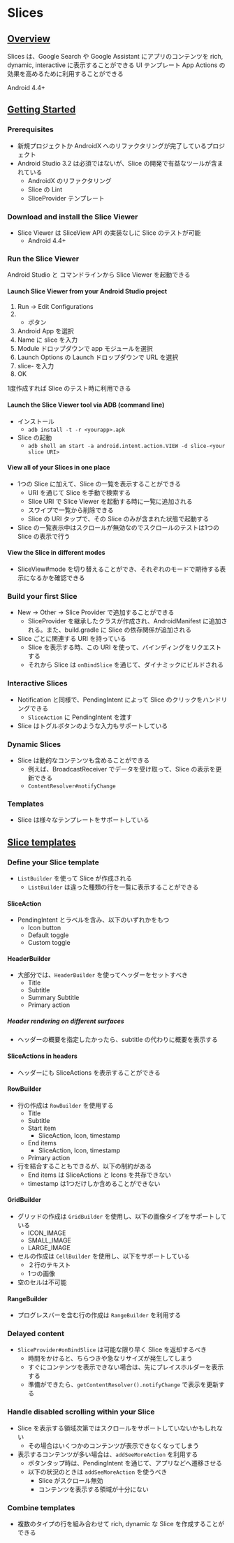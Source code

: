 # Slices

## [Overview](https://developer.android.com/guide/slices/)

Slices は、Google Search や Google Assistant にアプリのコンテンツを rich, dynamic, interactive に表示することができる UI テンプレート
App Actions の効果を高めるために利用することができる

Android 4.4+

## [Getting Started](https://developer.android.com/guide/slices/getting-started)

### Prerequisites

* 新規プロジェクトか AndroidX へのリファクタリングが完了しているプロジェクト
* Android Studio 3.2 は必須ではないが、Slice の開発で有益なツールが含まれている
  * AndroidX のリファクタリング
  * Slice の Lint
  * SliceProvider テンプレート

### Download and install the Slice Viewer

* Slice Viewer は SliceView API の実装なしに Slice のテストが可能
  * Android 4.4+

### Run the Slice Viewer

Android Studio と コマンドラインから Slice Viewer を起動できる

#### Launch Slice Viewer from your Android Studio project

1. Run -> Edit Configurations
1. + ボタン
1. Android App を選択
1. Name に slice を入力
1. Module ドロップダウンで app モジュールを選択
1. Launch Options の Launch ドロップダウンで URL を選択
1. slice-<your slice URI> を入力
1. OK

1度作成すれば Slice のテスト時に利用できる

#### Launch the Slice Viewer tool via ADB (command line)

* インストール
  * `adb install -t -r <yourapp>.apk`
* Slice の起動
  * `adb shell am start -a android.intent.action.VIEW -d slice-<your slice URI>`

#### View all of your Slices in one place

* 1つの Slice に加えて、Slice の一覧を表示することができる
  * URI を通じて Slice を手動で検索する
  * Slice URI で Slice Viewer を起動する時に一覧に追加される
  * スワイプで一覧から削除できる
  * Slice の URI タップで、その Slice のみが含まれた状態で起動する
* Slice の一覧表示中はスクロールが無効なのでスクロールのテストは1つの Slice の表示で行う

#### View the Slice in different modes

* SliceView#mode を切り替えることができ、それぞれのモードで期待する表示になるかを確認できる

### Build your first Slice

* New -> Other -> Slice Provider で追加することができる
  * SliceProvider を継承したクラスが作成され、AndroidManifest に追加される。また、build.gradle に Slice の依存関係が追加される
* Slice ごとに関連する URI を持っている
  * Slice を表示する時、この URI を使って、バインディングをリクエストする
  * それから Slice は `onBindSlice` を通じて、ダイナミックにビルドされる

### Interactive Slices

* Notification と同様で、PendingIntent によって Slice のクリックをハンドリングできる
  * `SliceAction` に PendingIntent を渡す
* Slice はトグルボタンのような入力もサポートしている

### Dynamic Slices

* Slice は動的なコンテンツも含めることができる
  * 例えば、BroadcastReceiver でデータを受け取って、Slice の表示を更新できる
  * `ContentResolver#notifyChange`

### Templates

* Slice は様々なテンプレートをサポートしている

## [Slice templates](https://developer.android.com/guide/slices/templates)

### Define your Slice template

* `ListBuilder` を使って Slice が作成される
  * `ListBuilder` は違った種類の行を一覧に表示することができる

#### SliceAction

* PendingIntent とラベルを含み、以下のいずれかをもつ
  * Icon button
  * Default toggle
  * Custom toggle

#### HeaderBuilder

* 大部分では、`HeaderBuilder` を使ってヘッダーをセットすべき
  * Title
  * Subtitle
  * Summary Subtitle
  * Primary action

##### Header rendering on different surfaces

* ヘッダーの概要を指定したかったら、subtitle の代わりに概要を表示する

#### SliceActions in headers

* ヘッダーにも SliceActions を表示することができる

#### RowBuilder

* 行の作成は `RowBuilder` を使用する
  * Title
  * Subtitle
  * Start item
    * SliceAction, Icon, timestamp
  * End items
    * SliceAction, Icon, timestamp
  * Primary action
* 行を結合することもできるが、以下の制約がある
  * End items は SliceActions と Icons を共存できない
  * timestamp は1つだけしか含めることができない

#### GridBuilder

* グリッドの作成は `GridBuilder` を使用し、以下の画像タイプをサポートしている
  * ICON_IMAGE
  * SMALL_IMAGE
  * LARGE_IMAGE
* セルの作成は `CellBuilder` を使用し、以下をサポートしている
  * ２行のテキスト
  * 1つの画像
* 空のセルは不可能

#### RangeBuilder

* プログレスバーを含む行の作成は `RangeBuilder` を利用する

### Delayed content

* `SliceProvider#onBindSlice` は可能な限り早く Slice を返却するべき
  * 時間をかけると、ちらつきや急なリサイズが発生してしまう
  * すぐにコンテンツを表示できない場合は、先にプレイスホルダーを表示する
  * 準備ができたら、`getContentResolver().notifyChange` で表示を更新する

### Handle disabled scrolling within your Slice

* Slice を表示する領域次第ではスクロールをサポートしていないかもしれない
  * その場合はいくつかのコンテンツが表示できなくなってしまう
* 表示するコンテンツが多い場合は、`addSeeMoreAction` を利用する
  * ボタンタップ時は、PendingIntent を通じて、アプリなどへ遷移させる
  * 以下の状況のときは `addSeeMoreAction` を使うべき
    * Slice がスクロール無効
    * コンテンツを表示する領域が十分にない

### Combine templates

* 複数のタイプの行を組み合わせて rich, dynamic な Slice を作成することができる
